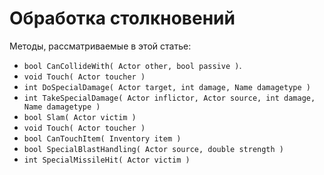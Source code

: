 # Обработка столкновений

Методы, рассматриваемые в этой статье:

* `bool CanCollideWith( Actor other, bool passive )`.
* `void Touch( Actor toucher )`
* `int DoSpecialDamage( Actor target, int damage, Name damagetype )`
* `int TakeSpecialDamage( Actor inflictor, Actor source, int damage, Name damagetype )`
* `bool Slam( Actor victim )`
* `void Touch( Actor toucher )`
* `bool CanTouchItem( Inventory item )`
* `bool SpecialBlastHandling( Actor source, double strength )`
* `int SpecialMissileHit( Actor victim )`

